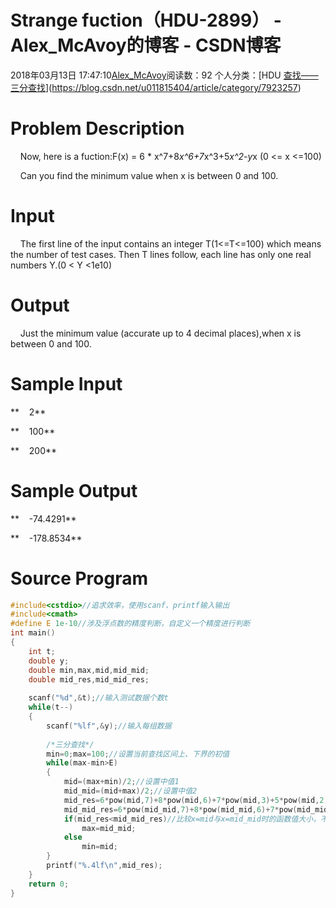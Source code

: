# Strange fuction（HDU-2899） - Alex_McAvoy的博客 - CSDN博客





2018年03月13日 17:47:10[Alex_McAvoy](https://me.csdn.net/u011815404)阅读数：92
个人分类：[HDU																[查找——三分查找](https://blog.csdn.net/u011815404/article/category/8116901)](https://blog.csdn.net/u011815404/article/category/7923257)








# Problem Description

    Now, here is a fuction:F(x) = 6 * x^7+8*x^6+7*x^3+5*x^2-y*x (0 <= x <=100)

    Can you find the minimum value when x is between 0 and 100.

# Input

    The first line of the input contains an integer T(1<=T<=100) which means the number of test cases. Then T lines follow, each line has only one real numbers Y.(0 < Y <1e10)

# Output

    Just the minimum value (accurate up to 4 decimal places),when x is between 0 and 100.

# Sample Input

**    2**

**    100**

**    200**

# Sample Output

**    -74.4291**

**    -178.8534**

# Source Program

```cpp
#include<cstdio>//追求效率，使用scanf、printf输入输出  
#include<cmath>  
#define E 1e-10//涉及浮点数的精度判断，自定义一个精度进行判断  
int main()  
{  
    int t;
    double y;  
    double min,max,mid,mid_mid;
	double mid_res,mid_mid_res;
  
    scanf("%d",&t);//输入测试数据个数t  
    while(t--)
    {  
        scanf("%lf",&y);//输入每组数据
		
		/*三分查找*/
        min=0;max=100;//设置当前查找区间上、下界的初值  
        while(max-min>E)  
        {
            mid=(max+min)/2;//设置中值1
			mid_mid=(mid+max)/2;//设置中值2
			mid_res=6*pow(mid,7)+8*pow(mid,6)+7*pow(mid,3)+5*pow(mid,2)-y*mid;//计算x=mid时的函数值大小
			mid_mid_res=6*pow(mid_mid,7)+8*pow(mid_mid,6)+7*pow(mid_mid,3)+5*pow(mid_mid,2)-y*mid_mid;//计算x=mid_mid时的函数值大小
			if(mid_res<mid_mid_res)//比较x=mid与x=mid_mid时的函数值大小，不断更新区间上、下界，确定最优解
				max=mid_mid;
			else
				min=mid;
        }
        printf("%.4lf\n",mid_res);
    }  
    return 0;
}
```






